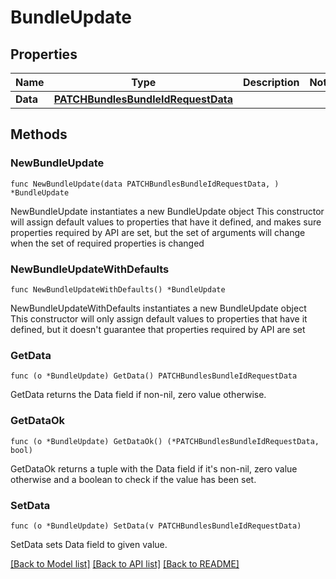 # BundleUpdate

## Properties

Name | Type | Description | Notes
------------ | ------------- | ------------- | -------------
**Data** | [**PATCHBundlesBundleIdRequestData**](PATCHBundlesBundleIdRequestData.md) |  | 

## Methods

### NewBundleUpdate

`func NewBundleUpdate(data PATCHBundlesBundleIdRequestData, ) *BundleUpdate`

NewBundleUpdate instantiates a new BundleUpdate object
This constructor will assign default values to properties that have it defined,
and makes sure properties required by API are set, but the set of arguments
will change when the set of required properties is changed

### NewBundleUpdateWithDefaults

`func NewBundleUpdateWithDefaults() *BundleUpdate`

NewBundleUpdateWithDefaults instantiates a new BundleUpdate object
This constructor will only assign default values to properties that have it defined,
but it doesn't guarantee that properties required by API are set

### GetData

`func (o *BundleUpdate) GetData() PATCHBundlesBundleIdRequestData`

GetData returns the Data field if non-nil, zero value otherwise.

### GetDataOk

`func (o *BundleUpdate) GetDataOk() (*PATCHBundlesBundleIdRequestData, bool)`

GetDataOk returns a tuple with the Data field if it's non-nil, zero value otherwise
and a boolean to check if the value has been set.

### SetData

`func (o *BundleUpdate) SetData(v PATCHBundlesBundleIdRequestData)`

SetData sets Data field to given value.



[[Back to Model list]](../README.md#documentation-for-models) [[Back to API list]](../README.md#documentation-for-api-endpoints) [[Back to README]](../README.md)



